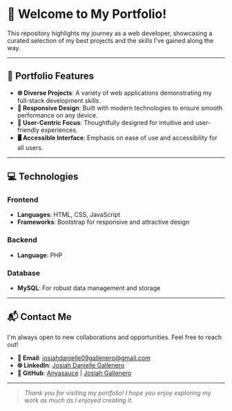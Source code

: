 # **🎉 Welcome to My Portfolio!**

This repository highlights my journey as a web developer, showcasing a curated selection of my best projects and the skills I've gained along the way.

---

## 🚀 **Portfolio Features**

- **🌐 Diverse Projects**: A variety of web applications demonstrating my full-stack development skills.
- **📱 Responsive Design**: Built with modern technologies to ensure smooth performance on any device.
- **👤 User-Centric Focus**: Thoughtfully designed for intuitive and user-friendly experiences.
- **🖥️ Accessible Interface**: Emphasis on ease of use and accessibility for all users.

---

## 💻 **Technologies**

### **Frontend**
- **Languages**: HTML, CSS, JavaScript
- **Frameworks**: Bootstrap for responsive and attractive design

### **Backend**
- **Language**: PHP

### **Database**
- **MySQL**: For robust data management and storage

---

## 📬 **Contact Me**

I'm always open to new collaborations and opportunities. Feel free to reach out!

- **📧 Email**: [josiahdanielle09gallenero@gmail.com](mailto:josiahdanielle09gallenero@gmail.com)
- **🌐 LinkedIn**: [Josiah Danielle Gallenero](https://www.linkedin.com/in/josiah-danielle-gallenero-750966290/)
- **🐙 GitHub**: [Anyasauce](https://github.com/anyasauce) | [Josiah Gallenero](https://github.com/josiahgallenero)

---

> *Thank you for visiting my portfolio! I hope you enjoy exploring my work as much as I enjoyed creating it.*
